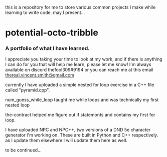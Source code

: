 this is a repository for me to store various common projects I make while learning to write code.
may I present...
# potential-octo-tribble
### A portfolio of what I have learned.

I appreciate you taking your time to look at my work, and if there is anything I can do for you that will help me learn, please let me know! 
I'm always available
on discord thefool309#9194
or you can reach me at this email 
thereal.vincent.smith@gmail.com


currently I have uploaded a simple nested for loop exercise in a C++ file called "pyramid.cpp".

num_guess_while_loop taught me while loops and was technically my first nested loop

the-contract helped me figure out if statemonts and contains my first for loop.

I have uploaded NPC and NPC++, two versions of a DND 5e character generator I'm working on. These are built in Python and C++ respectively.
as I update them elsewhere I will update them here as well.

to be continued...
